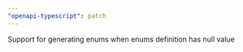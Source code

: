 ```yaml
---
"openapi-typescript": patch
---
```


Support for generating enums when enums definition has null value
